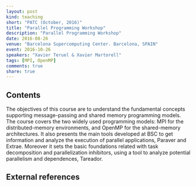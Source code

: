 ```yaml
---
layout: post
kind: teaching
short: "PATC (October, 2016)"
title: "Parallel Programming Workshop"
description: "Parallel Programming Workshop"
date: 2016-08-26
venue: "Barcelona Supercomputing Center. Barcelona, SPAIN"
event: 2016-10-26
speakers: "Xavier Teruel & Xavier Martorell"
tags: [MPI, OpenMP]
comments: true
share: true
---
```


## Contents

The objectives of this course are to understand the fundamental concepts
supporting message-passing and shared memory programming models. The course
covers the two widely used programming models: MPI for the distributed-memory
environments, and OpenMP for the shared-memory architectures. It also presents
the main tools developed at BSC to get information and analyze the execution of
parallel applications, Paraver and Extrae. Moreover it sets the basic
foundations related with task decomposition and parallelization inhibitors,
using a tool to analyze potential parallelism and dependences, Tareador.

## External references



